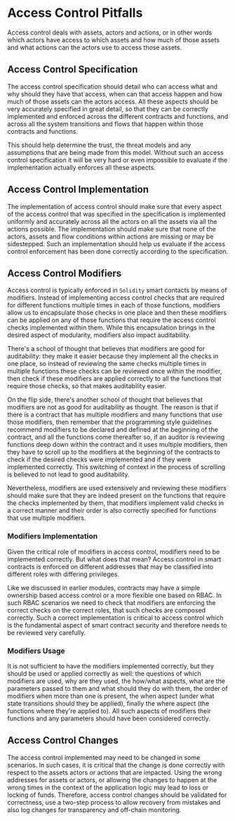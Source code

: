 # Access Control Pitfalls

Access control deals with assets, actors and actions, or in other words which actors have access to which assets and how much of those assets and what actions can the actors use to access those assets.

## Access Control Specification

The access control specification should detail who can access what and why should they have that access, when can that access happen and how much of those assets can the actors access. All these aspects should be very accurately specified in great detail, so that they can be correctly implemented and enforced across the different contracts and functions, and across all the system transitions and flows that happen within those contracts and functions. 

This should help determine the trust, the threat models and any assumptions that are being made from this model. Without such an access control specification it will be very hard or even impossible to evaluate if the implementation actually enforces all these aspects.

## Access Control Implementation

The implementation of access control should make sure that every aspect of the access control that was specified in the specification is implemented uniformly and accurately across all the actors on all the assets via all the actions possible. The implementation should make sure that none of the actors, assets and flow conditions within actions are missing or may be sidestepped. Such an implementation should help us evaluate if the access control enforcement has been done correctly according to the specification.

## Access Control Modifiers

Access control is typically enforced in `Solidity` smart contacts by means of modifiers. Instead of implementing access control checks that are required for different functions multiple times in each of those functions, modifiers allow us to encapsulate those checks in one place and then these modifiers can be applied on any of those functions that require the access control checks implemented within them. While this encapsulation brings in the desired aspect of modularity, modifiers also impact auditability.

There's a school of thought that believes that modifiers are good for auditability: they make it easier because they implement all the checks in one place, so instead of reviewing the same checks multiple times in multiple functions these checks can be reviewed once within the modifier, then check if these modifiers are applied correctly to all the functions that require those checks, so that makes auditability easier.

On the flip side, there's another school of thought that believes that modifiers are not as good for auditability as thought. The reason is that if there is a contract that has multiple modifiers and many functions that use those modifiers, then remember that the programming style guidelines recommend modifiers to be declared and defined at the beginning of the contract, and all the functions come thereafter so, if an auditor is reviewing functions deep down within the contract and it uses multiple modifiers, then they have to scroll up to the modifiers at the beginning of the contracts to check if the desired checks were implemented and if they were implemented correctly. This switching of context in the process of scrolling is believed to not lead to good auditability.

Nevertheless, modifiers are used extensively and reviewing these modifiers should make sure that they are indeed present on the functions that require the checks implemented by them, that modifiers implement valid checks in a correct manner and their order is also correctly specified for functions that use multiple modifiers.

### Modifiers Implementation

Given the critical role of modifiers in access control, modifiers need to be implemented correctly. But what does that mean? Access control in smart contracts is enforced on different addresses that may be classified into different roles with differing privileges.

Like we discussed in earlier modules, contracts may have a simple ownership based access control or a more flexible one based on RBAC. In such RBAC scenarios we need to check that modifiers are enforcing the correct checks on the correct roles, that such checks are composed correctly. Such a correct implementation is critical to access control which is the fundamental aspect of smart contract security and therefore needs to be reviewed very carefully.

### Modifiers Usage

It is not sufficient to have the modifiers implemented correctly, but they should be used or applied correctly as well: the questions of which modifiers are used, why are they used, the how/what aspects, what are the parameters passed to them and what should they do with them, the order of modifiers when more than one is present, the when aspect (under what state transitions should they be applied), finally the where aspect (the functions where they're applied to). All such aspects of modifiers their functions and any parameters should have been considered correctly.

## Access Control Changes

The access control implemented may need to be changed in some scenarios. In such cases, it is critical that the change is done correctly with respect to the assets actors or actions that are impacted. Using the wrong addresses for assets or actors, or allowing the changes to happen at the wrong times in the context of the application logic may lead to loss or locking of funds. Therefore, access control changes should be validated for correctness, use a two-step process to allow recovery from mistakes and also log changes for transparency and off-chain monitoring.